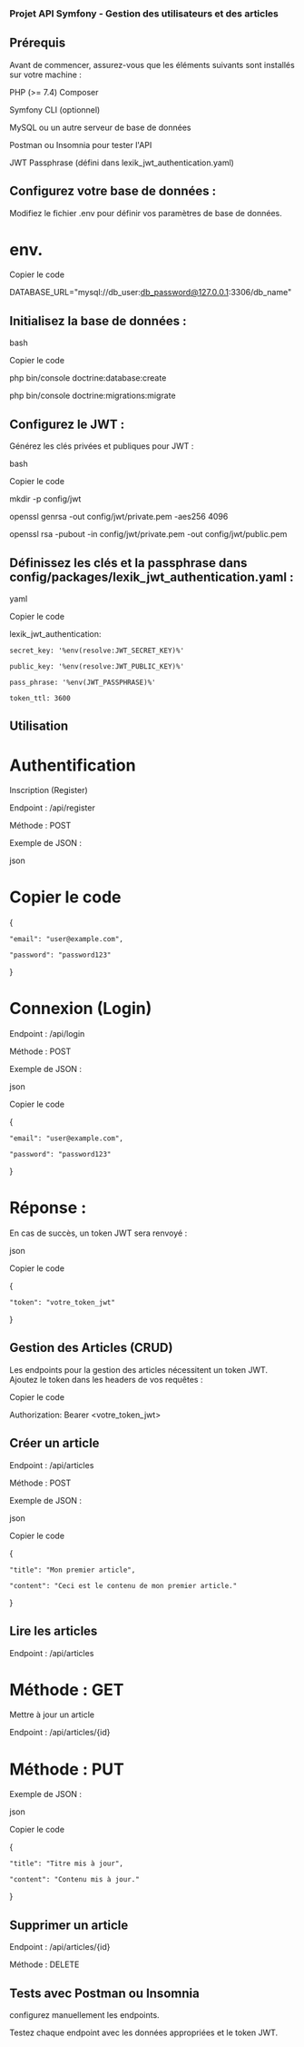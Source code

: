 ### Projet API Symfony - Gestion des utilisateurs et des articles

## Prérequis
Avant de commencer, assurez-vous que les éléments suivants sont installés sur votre machine :

PHP (>= 7.4)
Composer

Symfony CLI (optionnel)

MySQL ou un autre serveur de base de données

Postman ou Insomnia pour tester l'API

JWT Passphrase (défini dans lexik_jwt_authentication.yaml)

## Configurez votre base de données :

Modifiez le fichier .env pour définir vos paramètres de base de données.

# env.

Copier le code

DATABASE_URL="mysql://db_user:db_password@127.0.0.1:3306/db_name"

## Initialisez la base de données :

bash

Copier le code

php bin/console doctrine:database:create

php bin/console doctrine:migrations:migrate

## Configurez le JWT :

Générez les clés privées et publiques pour JWT :

bash

Copier le code

mkdir -p config/jwt

openssl genrsa -out config/jwt/private.pem -aes256 4096

openssl rsa -pubout -in config/jwt/private.pem -out config/jwt/public.pem

## Définissez les clés et la passphrase dans config/packages/lexik_jwt_authentication.yaml :

yaml

Copier le code

lexik_jwt_authentication:

    secret_key: '%env(resolve:JWT_SECRET_KEY)%'
    
    public_key: '%env(resolve:JWT_PUBLIC_KEY)%'
    
    pass_phrase: '%env(JWT_PASSPHRASE)%'
    
    token_ttl: 3600
    
## Utilisation

# Authentification

Inscription (Register)

Endpoint : /api/register

Méthode : POST

Exemple de JSON :

json

# Copier le code

{

    "email": "user@example.com",
    
    "password": "password123"
    
}

# Connexion (Login)

Endpoint : /api/login

Méthode : POST

Exemple de JSON :

json

Copier le code

{

    "email": "user@example.com",
    
    "password": "password123"
    
}

# Réponse :

En cas de succès, un token JWT sera renvoyé :

json

Copier le code

{

    "token": "votre_token_jwt"
    
}

## Gestion des Articles (CRUD)

Les endpoints pour la gestion des articles nécessitent un token JWT. Ajoutez le token dans les headers de vos requêtes :


Copier le code

Authorization: Bearer <votre_token_jwt>

## Créer un article

Endpoint : /api/articles

Méthode : POST

Exemple de JSON :

json

Copier le code

{

    "title": "Mon premier article",
    
    "content": "Ceci est le contenu de mon premier article."
    
}

## Lire les articles

Endpoint : /api/articles

# Méthode : GET

Mettre à jour un article

Endpoint : /api/articles/{id}

# Méthode : PUT

Exemple de JSON :


json

Copier le code

{

    "title": "Titre mis à jour",
    
    "content": "Contenu mis à jour."
    
}

## Supprimer un article

Endpoint : /api/articles/{id}

Méthode : DELETE


## Tests avec Postman ou Insomnia

configurez manuellement les endpoints.

Testez chaque endpoint avec les données appropriées et le token JWT.

